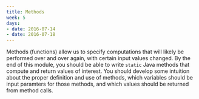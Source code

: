 ```yaml
---
title: Methods
week: 5
days:
- date: 2016-07-14
- date: 2016-07-18
---
```


Methods (functions) allow us to specify computations that will likely be performed over and over again, with certain input values changed. By the end of this module, you should be able to write `static` Java methods that compute and return values of interest. You should develop some intuition about the proper definition and use of methods, which variables should be input paramters for those methods, and which values should be returned from method calls.
